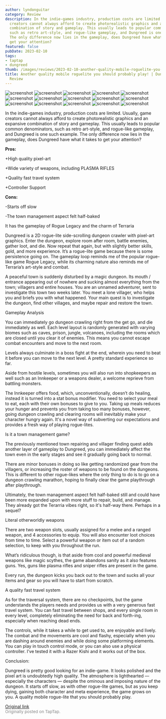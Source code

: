 ```yaml
---
author: lyndonguitar
category: Review
description: In the indie-games industry, production costs are limited. Usually, game
  creators cannot always afford to create photorealistic graphics and an expansive
  combination of story and gameplay. This usually leads to popular common denominators,
  such as retro art-style, and rogue-like gameplay, and Dungreed is one such example.
  The only difference now lies in the gameplay, does Dungreed have what it takes to
  get your attention?
featured: false
pubDate: 2023-02-10
tags:
- taptap
- dungreed
thumb: /images/reviews/2023-02-10-another-quality-mobile-roguelite-you-should-probably-play--dungreed---full-review-0.avif
title: Another quality mobile roguelite you should probably play! | Dungreed - Full
  Review
---
```


<div class="gallery">
  <img src="/images/reviews/2023-02-10-another-quality-mobile-roguelite-you-should-probably-play--dungreed---full-review-0.avif" alt="screenshot" />
  <img src="/images/reviews/2023-02-10-another-quality-mobile-roguelite-you-should-probably-play--dungreed---full-review-1.avif" alt="screenshot" />
  <img src="/images/reviews/2023-02-10-another-quality-mobile-roguelite-you-should-probably-play--dungreed---full-review-2.avif" alt="screenshot" />
  <img src="/images/reviews/2023-02-10-another-quality-mobile-roguelite-you-should-probably-play--dungreed---full-review-3.avif" alt="screenshot" />
  <img src="/images/reviews/2023-02-10-another-quality-mobile-roguelite-you-should-probably-play--dungreed---full-review-4.avif" alt="screenshot" />
  <img src="/images/reviews/2023-02-10-another-quality-mobile-roguelite-you-should-probably-play--dungreed---full-review-5.avif" alt="screenshot" />
  <img src="/images/reviews/2023-02-10-another-quality-mobile-roguelite-you-should-probably-play--dungreed---full-review-6.avif" alt="screenshot" />
  <img src="/images/reviews/2023-02-10-another-quality-mobile-roguelite-you-should-probably-play--dungreed---full-review-7.avif" alt="screenshot" />
  <img src="/images/reviews/2023-02-10-another-quality-mobile-roguelite-you-should-probably-play--dungreed---full-review-8.avif" alt="screenshot" />
  <img src="/images/reviews/2023-02-10-another-quality-mobile-roguelite-you-should-probably-play--dungreed---full-review-9.avif" alt="screenshot" />
  <img src="/images/reviews/2023-02-10-another-quality-mobile-roguelite-you-should-probably-play--dungreed---full-review-10.avif" alt="screenshot" />
  <img src="/images/reviews/2023-02-10-another-quality-mobile-roguelite-you-should-probably-play--dungreed---full-review-11.avif" alt="screenshot" />
  <img src="/images/reviews/2023-02-10-another-quality-mobile-roguelite-you-should-probably-play--dungreed---full-review-12.avif" alt="screenshot" />
  <img src="/images/reviews/2023-02-10-another-quality-mobile-roguelite-you-should-probably-play--dungreed---full-review-13.avif" alt="screenshot" />
  <img src="/images/reviews/2023-02-10-another-quality-mobile-roguelite-you-should-probably-play--dungreed---full-review-14.avif" alt="screenshot" />
</div>

In the indie-games industry, production costs are limited. Usually, game creators cannot always afford to create photorealistic graphics and an expansive combination of story and gameplay. This usually leads to popular common denominators, such as retro art-style, and rogue-like gameplay, and Dungreed is one such example. The only difference now lies in the gameplay, does Dungreed have what it takes to get your attention?


**Pros:**


+High quality pixel-art

+Wide variety of weapons, including PLASMA RIFLES

+Quality fast travel system

+Controller Support


**Cons:**


-Starts off slow

-The town management aspect felt half-baked

It has the gameplay of Rogue Legacy and the charm of Terraria

Dungreed is a 2D rogue-lite side-scrolling dungeon crawler with pixel-art graphics. Enter the dungeon, explore room after room, battle enemies, gather loot, and die. Now repeat that again, but with slightly better skills, gold, and more experience. It’s a rogue-lite game because there is some persistence going on. The gameplay loop reminds me of the popular rogue-like game Rogue Legacy, while its charming nature also reminds me of Terraria’s art-style and combat.

A peaceful town is suddenly disturbed by a magic dungeon. Its mouth / entrance appearing out of nowhere and sucking almost everything from the town; villagers and entire houses. You are an unnamed adventurer, sent to investigate this town two weeks later. You meet a lone villager, who helps you and briefs you with what happened. Your main quest is to investigate the dungeon, find other villages, and maybe repair and restore the town.

Gameplay Analysis

You can immediately go dungeon crawling right from the get go, and die immediately as well. Each level layout is randomly generated with varying biomes such as caves, prison, jungle, volcanoes, including the rooms which are closed until you clear it of enemies. This means you cannot escape combat encounters and move to the next room.

Levels always culminate in a boss fight at the end, wherein you need to beat it before you can move to the next level. A pretty standard experience so far.

Aside from hostile levels, sometimes you will also run into shopkeepers as well such as an Innkeeper or a weapons dealer, a welcome reprieve from battling monsters.

The Innkeeper offers food, which, unconventionally, doesn’t do healing, instead it is turned into a stat bonus modifier. You need to select your meal to eat, each with their own bonuses to give to you. Taking up meals reduces your hunger and prevents you from taking too many bonuses, however, going dungeon crawling and clearing rooms will inevitably make your character hungry again. It's a novel way of subverting our expectations and provides a fresh way of playing rogue-lites.

Is it a town management game?

The previously mentioned town repairing and villager finding quest adds another layer of gameplay to Dungreed, you can immediately affect the town even in the early stages and see it gradually going back to normal.

There are minor bonuses in doing so like getting randomized gear from the villagers, or increasing the roster of weapons to be found on the dungeons. This is different to other rogue-likes where the only thing to do is to go on a dungeon crawling marathon, hoping to finally clear the game playthrough after playthrough.

Ultimately, the town management aspect felt half-baked still and could have been more expanded upon with more stuff to repair, build, and manage. They already got the Terarria vibes right, so it's half-way there. Perhaps in a sequel?

Literal otherworldly weapons

There are two weapon slots, usually assigned for a melee and a ranged weapon, and 4 accessories to equip. You will also encounter loot choices from time to time. Select a powerful weapon or item out of a random selection, to keep with you throughout the run.

What’s ridiculous though, is that aside from cool and powerful medieval weapons like magic scythes, the game abandons sanity as it also features guns. Yes, guns like plasma rifles and sniper rifles are present in the game.

Every run, the dungeon kicks you back out to the town and sucks all your items and gear so you will have to start from scratch.

A quality fast travel system

As for the traversal system, there are no checkpoints, but the game understands the players needs and provides us with a very generous fast travel system. You can fast travel between shops, and every single room in every level, completely eliminating the need for back and forth-ing, especially when reaching dead ends.

The controls, while it takes a while to get used to, are enjoyable and lively. The combat and the movements are cool and flashy, especially when you are dashing around enemies and while doing some platforming elements. You can play in touch control mode, or you can also use a physical controller. I’ve tested it with a Razer Kishi and it works out of the box.

Conclusion:

Dungreed is pretty good looking for an indie-game. It looks polished and the pixel art is undoubtedly high quality. The atmosphere is lighthearted — especially the characters — despite the ominous and imposing nature of the dungeon. It starts off slow, as with other rogue-lite games, but as you keep dying, gaining both character and meta experience, the game grows on you.  A quality mobile rogue-lite that you should probably play.

[Original link](https://www.taptap.io/post/4492574)<br><span style="font-size: 0.95em; color: #888;">Originally posted on TapTap.</span>